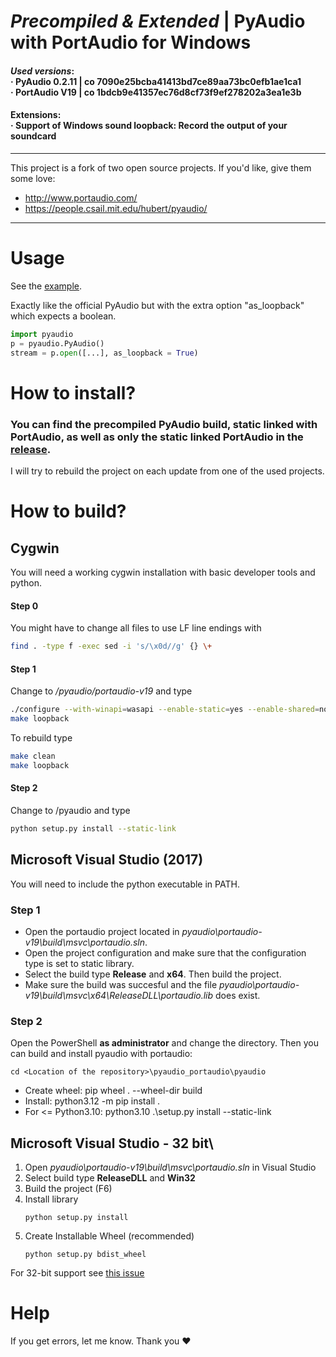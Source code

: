 # _Precompiled & Extended_ | PyAudio with PortAudio for Windows

#### _Used versions_: <br>&middot; PyAudio 0.2.11 | co 7090e25bcba41413bd7ce89aa73bc0efb1ae1ca1<br>&middot; PortAudio V19 | co 1bdcb9e41357ec76d8cf73f9ef278202a3ea1e3b

#### Extensions:<br>&middot; Support of Windows sound loopback: Record the output of your soundcard

---
This project is a fork of two open source projects. If you'd like, give them some love:
- http://www.portaudio.com/
- https://people.csail.mit.edu/hubert/pyaudio/

---

# Usage

See the [example](https://github.com/intxcc/pyaudio_portaudio/tree/master/example).

Exactly like the official PyAudio but with the extra option "as_loopback" which expects a boolean.
```python
import pyaudio
p = pyaudio.PyAudio()
stream = p.open([...], as_loopback = True)
```

# How to install?

### You can find the precompiled PyAudio build, static linked with PortAudio, as well as only the static linked PortAudio in the [release](https://github.com/intxcc/pyaudio_portaudio/releases).

I will try to rebuild the project on each update from one of the used projects.

# How to build?

## Cygwin

You will need a working cygwin installation with basic developer tools and python.

#### Step 0
You might have to change all files to use LF line endings with
```bash
find . -type f -exec sed -i 's/\x0d//g' {} \+
```

#### Step 1
Change to */pyaudio/portaudio-v19* and type
```bash
./configure --with-winapi=wasapi --enable-static=yes --enable-shared=no
make loopback
```

To rebuild type
```bash
make clean
make loopback
```

#### Step 2
Change to /pyaudio and type
```bash
python setup.py install --static-link
```

## Microsoft Visual Studio (2017)

You will need to include the python executable in PATH.

### Step 1

- Open the portaudio project located in *pyaudio\portaudio-v19\build\msvc\portaudio.sln*.
- Open the project configuration and make sure that the configuration type is set to static library.
- Select the build type __Release__ and __x64__. Then build the project.
- Make sure the build was succesful and the file *pyaudio\portaudio-v19\build\msvc\x64\ReleaseDLL\portaudio.lib* does exist.

### Step 2

Open the PowerShell __as administrator__ and change the directory. Then you can build and install pyaudio with portaudio:

```
cd <Location of the repository>\pyaudio_portaudio\pyaudio
```

- Create wheel: pip wheel . --wheel-dir build
- Install: python3.12 -m pip install .
- For <= Python3.10: python3.10 .\setup.py install --static-link

## Microsoft Visual Studio - 32 bit\

1. Open *pyaudio\portaudio-v19\build\msvc\portaudio.sln* in Visual Studio
2. Select build type __ReleaseDLL__ and __Win32__
3. Build the project (F6)
4. Install library
    ```
    python setup.py install
    ```
5. Create Installable Wheel (recommended)
    ```
    python setup.py bdist_wheel
    ```

For 32-bit support see [this issue](https://github.com/intxcc/pyaudio_portaudio/issues/8)

# Help

If you get errors, let me know. Thank you &hearts;
